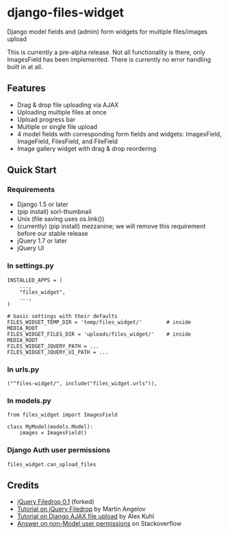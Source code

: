 django-files-widget
===================

Django model fields and (admin) form widgets for multiple files/images upload

This is currently a pre-alpha release. Not all functionality is there, only ImagesField has been implemented. There is currently no error handling built in at all.

Features
--------

- Drag &amp; drop file uploading via AJAX
- Uploading multiple files at once
- Upload progress bar
- Multiple or single file upload
- 4 model fields with corresponding form fields and widgets: ImagesField, ImageField, FilesField, and FileField
- Image gallery widget with drag &amp; drop reordering

Quick Start
-----------

### Requirements ###
- Django 1.5 or later
- (pip install) sorl-thumbnail
- Unix (file saving uses os.link())
- (currently) (pip install) mezzanine; we will remove this requirement before our stable release
- jQuery 1.7 or later
- jQuery UI

### In settings.py ###

    INSTALLED_APPS = (
        ...,
        "files_widget",
        ...,
    )
    
    # basic settings with their defaults
    FILES_WIDGET_TEMP_DIR = 'temp/files_widget/'        # inside MEDIA_ROOT
    FILES_WIDGET_FILES_DIR = 'uploads/files_widget/'    # inside MEDIA_ROOT
    FILES_WIDGET_JQUERY_PATH = ...
    FILES_WIDGET_JQUERY_UI_PATH = ...

### In urls.py ###

    ("^files-widget/", include("files_widget.urls")),

### In models.py ###

    from files_widget import ImagesField
  
    class MyModel(models.Model):
        images = ImagesField()

### Django Auth user permissions ###

    files_widget.can_upload_files

Credits
-------

- [jQuery Filedrop 0.1](https://github.com/weixiyen/jquery-filedrop) (forked)
- [Tutorial on jQuery Filedrop](http://tutorialzine.com/2011/09/html5-file-upload-jquery-php/) by Martin Angelov
- [Tutorial on Django AJAX file upload](http://kuhlit.blogspot.nl/2011/04/ajax-file-uploads-and-csrf-in-django-13.html) by Alex Kuhl
- [Answer on non-Model user permissions](http://stackoverflow.com/questions/13932774/how-can-i-use-django-permissions-without-defining-a-content-type-or-model) on Stackoverflow

